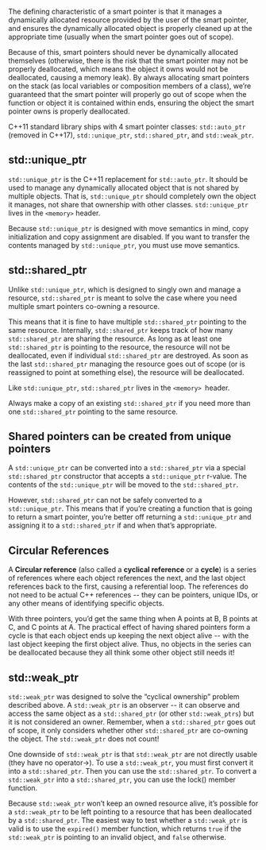 The defining characteristic of a smart pointer is that it manages a dynamically allocated resource provided by the user of the smart pointer, and ensures the dynamically allocated object is properly cleaned up at the appropriate time (usually when the smart pointer goes out of scope).

Because of this, smart pointers should never be dynamically allocated themselves (otherwise, there is the risk that the smart pointer may not be properly deallocated, which means the object it owns would not be deallocated, causing a memory leak). By always allocating smart pointers on the stack (as local variables or composition members of a class), we’re guaranteed that the smart pointer will properly go out of scope when the function or object it is contained within ends, ensuring the object the smart pointer owns is properly deallocated.

C++11 standard library ships with 4 smart pointer classes: `std::auto_ptr` (removed in C++17), `std::unique_ptr`, `std::shared_ptr`, and `std::weak_ptr`.

## std::unique_ptr
`std::unique_ptr` is the C++11 replacement for `std::auto_ptr`. It should be used to manage any dynamically allocated object that is not shared by multiple objects. That is, `std::unique_ptr` should completely own the object it manages, not share that ownership with other classes. `std::unique_ptr` lives in the `<memory>` header.

Because `std::unique_ptr` is designed with move semantics in mind, copy initialization and copy assignment are disabled. If you want to transfer the contents managed by `std::unique_ptr`, you must use move semantics.

## std::shared_ptr
Unlike `std::unique_ptr`, which is designed to singly own and manage a resource, `std::shared_ptr` is meant to solve the case where you need multiple smart pointers co-owning a resource.

This means that it is fine to have multiple `std::shared_ptr` pointing to the same resource. Internally, `std::shared_ptr` keeps track of how many `std::shared_ptr` are sharing the resource. As long as at least one `std::shared_ptr` is pointing to the resource, the resource will not be deallocated, even if individual `std::shared_ptr` are destroyed. As soon as the last `std::shared_ptr` managing the resource goes out of scope (or is reassigned to point at something else), the resource will be deallocated.

Like `std::unique_ptr`, `std::shared_ptr` lives in the `<memory> `header.

Always make a copy of an existing `std::shared_ptr` if you need more than one `std::shared_ptr` pointing to the same resource.

## Shared pointers can be created from unique pointers
A `std::unique_ptr` can be converted into a `std::shared_ptr` via a special `std::shared_ptr` constructor that accepts a `std::unique_ptr` r-value. The contents of the `std::unique_ptr` will be moved to the `std::shared_ptr`.

However, `std::shared_ptr` can not be safely converted to a `std::unique_ptr`. This means that if you’re creating a function that is going to return a smart pointer, you’re better off returning a `std::unique_ptr` and assigning it to a `std::shared_ptr` if and when that’s appropriate.

## Circular References
A **Circular reference** (also called a **cyclical reference** or a **cycle**) is a series of references where each object references the next, and the last object references back to the first, causing a referential loop. The references do not need to be actual C++ references -- they can be pointers, unique IDs, or any other means of identifying specific objects.

With three pointers, you’d get the same thing when A points at B, B points at C, and C points at A. The practical effect of having shared pointers form a cycle is that each object ends up keeping the next object alive -- with the last object keeping the first object alive. Thus, no objects in the series can be deallocated because they all think some other object still needs it!

## std::weak_ptr
`std::weak_ptr` was designed to solve the “cyclical ownership” problem described above. A `std::weak_ptr` is an observer -- it can observe and access the same object as a `std::shared_ptr` (or other `std::weak_ptrs`) but it is not considered an owner. Remember, when a `std::shared_ptr` goes out of scope, it only considers whether other `std::shared_ptr` are co-owning the object. The `std::weak_ptr` does not count!

One downside of `std::weak_ptr` is that `std::weak_ptr` are not directly usable (they have no operator->). To use a `std::weak_ptr`, you must first convert it into a `std::shared_ptr`. Then you can use the `std::shared_ptr`. To convert a `std::weak_ptr` into a `std::shared_ptr`, you can use the lock() member function.

Because `std::weak_ptr` won’t keep an owned resource alive, it’s possible for a `std::weak_ptr` to be left pointing to a resource that has been deallocated by a `std::shared_ptr`. The easiest way to test whether a `std::weak_ptr` is valid is to use the `expired()` member function, which returns `true` if the `std::weak_ptr` is pointing to an invalid object, and `false` otherwise.